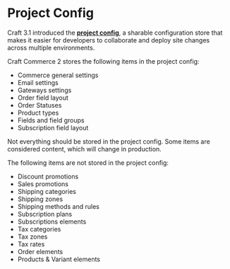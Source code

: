 # Project Config

Craft 3.1 introduced the [**project config**](https://docs.craftcms.com/v3/project-config.html), a sharable configuration store that makes it easier for developers to collaborate and deploy site changes across multiple environments.

Craft Commerce 2 stores the following items in the project config:

- Commerce general settings
- Email settings
- Gateways settings
- Order field layout
- Order Statuses
- Product types
- Fields and field groups
- Subscription field layout

Not everything should be stored in the project config. Some items are considered content, which will change in production.

The following items are not stored in the project config:

- Discount promotions
- Sales promotions
- Shipping categories
- Shipping zones
- Shipping methods and rules
- Subscription plans
- Subscriptions elements 
- Tax categories
- Tax zones
- Tax rates
- Order elements
- Products & Variant elements